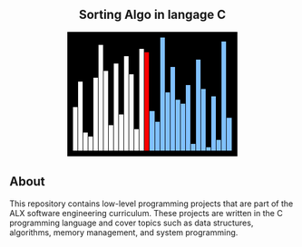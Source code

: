 <h2 align="center">Sorting Algo in langage C</h2>
<p align="center">  
<img src ="./sorting_algorithm.gif">
</p>

## About
This repository contains low-level programming projects that are part of the ALX software engineering curriculum. These projects are written in the C programming language and cover topics such as data structures, algorithms, memory management, and system programming.

